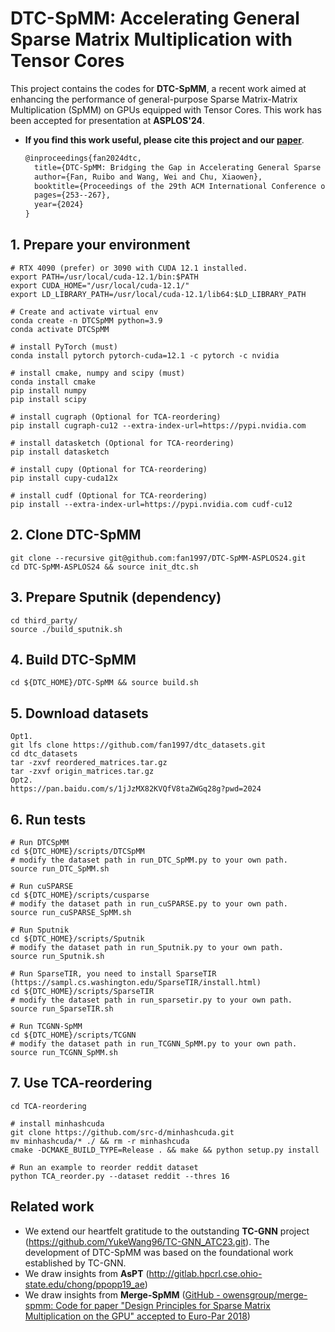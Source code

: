 # DTC-SpMM: Accelerating General Sparse Matrix Multiplication with Tensor Cores

This project contains the codes for **DTC-SpMM**, a recent work aimed at enhancing the performance of general-purpose Sparse Matrix-Matrix Multiplication (SpMM) on GPUs equipped with Tensor Cores. This work has been accepted for presentation at **ASPLOS'24**.

- **If you find this work useful, please cite this project and our [paper](https://dl.acm.org/doi/abs/10.1145/3620666.3651378)**.

  ```tex
  @inproceedings{fan2024dtc,
    title={DTC-SpMM: Bridging the Gap in Accelerating General Sparse Matrix Multiplication with Tensor Cores},
    author={Fan, Ruibo and Wang, Wei and Chu, Xiaowen},
    booktitle={Proceedings of the 29th ACM International Conference on Architectural Support for Programming Languages and Operating Systems, Volume 3},
    pages={253--267},
    year={2024}
  }
  ```

  

## 1. Prepare your environment

```shell
# RTX 4090 (prefer) or 3090 with CUDA 12.1 installed.
export PATH=/usr/local/cuda-12.1/bin:$PATH
export CUDA_HOME="/usr/local/cuda-12.1/"
export LD_LIBRARY_PATH=/usr/local/cuda-12.1/lib64:$LD_LIBRARY_PATH

# Create and activate virtual env
conda create -n DTCSpMM python=3.9
conda activate DTCSpMM

# install PyTorch (must)
conda install pytorch pytorch-cuda=12.1 -c pytorch -c nvidia

# install cmake, numpy and scipy (must)
conda install cmake
pip install numpy
pip install scipy

# install cugraph (Optional for TCA-reordering)
pip install cugraph-cu12 --extra-index-url=https://pypi.nvidia.com

# install datasketch (Optional for TCA-reordering)
pip install datasketch

# install cupy (Optional for TCA-reordering)
pip install cupy-cuda12x

# install cudf (Optional for TCA-reordering)
pip install --extra-index-url=https://pypi.nvidia.com cudf-cu12
```

## 2. Clone DTC-SpMM

```shell
git clone --recursive git@github.com:fan1997/DTC-SpMM-ASPLOS24.git
cd DTC-SpMM-ASPLOS24 && source init_dtc.sh
```

## 3. Prepare Sputnik (dependency)

```shell
cd third_party/
source ./build_sputnik.sh
```

## 4. Build DTC-SpMM

```shell
cd ${DTC_HOME}/DTC-SpMM && source build.sh
```

## 5. Download datasets

```shell
Opt1.
git lfs clone https://github.com/fan1997/dtc_datasets.git
cd dtc_datasets
tar -zxvf reordered_matrices.tar.gz
tar -zxvf origin_matrices.tar.gz
Opt2.
https://pan.baidu.com/s/1jJzMX82KVQfV8taZWGq28g?pwd=2024
```

## 6. Run tests

``` SHELL
# Run DTCSpMM
cd ${DTC_HOME}/scripts/DTCSpMM 
# modify the dataset path in run_DTC_SpMM.py to your own path.
source run_DTC_SpMM.sh

# Run cuSPARSE
cd ${DTC_HOME}/scripts/cusparse 
# modify the dataset path in run_cuSPARSE.py to your own path.
source run_cuSPARSE_SpMM.sh

# Run Sputnik
cd ${DTC_HOME}/scripts/Sputnik 
# modify the dataset path in run_Sputnik.py to your own path.
source run_Sputnik.sh

# Run SparseTIR, you need to install SparseTIR (https://sampl.cs.washington.edu/SparseTIR/install.html)
cd ${DTC_HOME}/scripts/SparseTIR 
# modify the dataset path in run_sparsetir.py to your own path.
source run_SparseTIR.sh

# Run TCGNN-SpMM
cd ${DTC_HOME}/scripts/TCGNN 
# modify the dataset path in run_TCGNN_SpMM.py to your own path.
source run_TCGNN_SpMM.sh
```

## 7. Use TCA-reordering

```shell
cd TCA-reordering

# install minhashcuda
git clone https://github.com/src-d/minhashcuda.git
mv minhashcuda/* ./ && rm -r minhashcuda
cmake -DCMAKE_BUILD_TYPE=Release . && make && python setup.py install

# Run an example to reorder reddit dataset
python TCA_reorder.py --dataset reddit --thres 16
```

## Related work

- We extend our heartfelt gratitude to the outstanding **TC-GNN** project (https://github.com/YukeWang96/TC-GNN_ATC23.git). The development of DTC-SpMM was based on the foundational work established by TC-GNN.
- We draw insights from **AsPT** (http://gitlab.hpcrl.cse.ohio-state.edu/chong/ppopp19_ae)
- We draw insights from **Merge-SpMM** ([GitHub - owensgroup/merge-spmm: Code for paper "Design Principles for Sparse Matrix Multiplication on the GPU" accepted to Euro-Par 2018](https://github.com/owensgroup/merge-spmm))